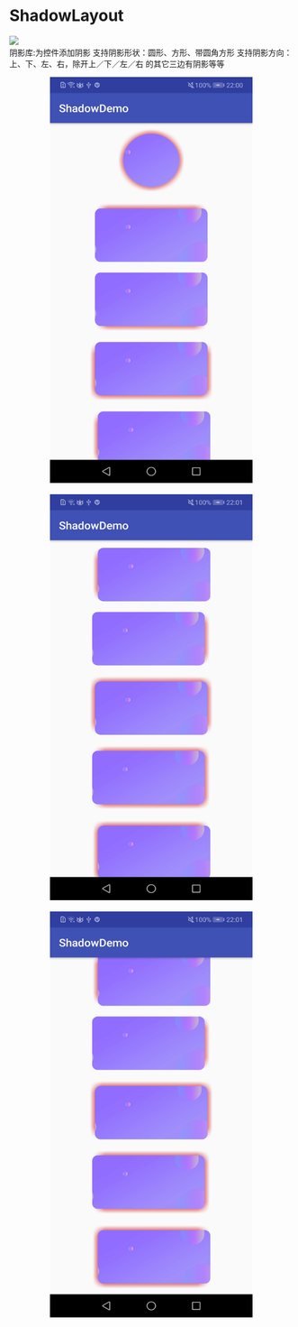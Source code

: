 # ShadowLayout
[![](https://www.jitpack.io/v/EricMikaelson/ShadowLayout.svg)](https://www.jitpack.io/#EricMikaelson/ShadowLayout)<br>
阴影库:为控件添加阴影
支持阴影形状：圆形、方形、带圆角方形
支持阴影方向：上、下、左、右，除开上／下／左／右 的其它三边有阴影等等
<br>
<div align=center><img width="360" height="720" src="https://raw.githubusercontent.com/EricMikaelson/readme_images/master/Screenshot_20180712-220054.jpg"/></div>
<br>
<div align=center><img width="360" height="720" src="https://raw.githubusercontent.com/EricMikaelson/readme_images/master/Screenshot_20180712-220115.jpg"/></div>
<br>
<div align=center><img width="360" height="720" src="https://raw.githubusercontent.com/EricMikaelson/readme_images/master/Screenshot_20180712-220125.jpg"/></div>
